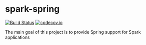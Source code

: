 # spark-spring
[![Build Status](https://travis-ci.org/rascorp/spark-spring.svg?branch=master)](https://travis-ci.org/rascorp/spark-spring)
[![codecov.io](https://codecov.io/github/rascorp/spark-spring/coverage.svg?branch=master)](https://codecov.io/github/rascorp/spark-spring?branch=master)

The main goal of this project is to provide Spring support for Spark applications

